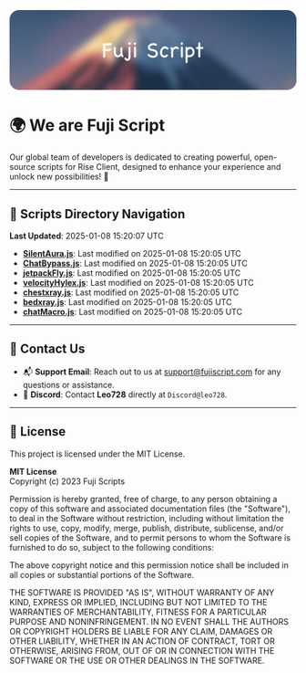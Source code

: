 ![Banner](.github/b.webp)

# 🌍 **We are Fuji Script**

Our global team of developers is dedicated to creating powerful, open-source scripts for Rise Client, designed to enhance your experience and unlock new possibilities! 🌟

---
<!-- SCRIPTS_NAVIGATION_START -->
## 📂 **Scripts Directory Navigation**

**Last Updated**: 2025-01-08 15:20:07 UTC

- **[SilentAura.js](scripts/SilentAura.js)**: Last modified on 2025-01-08 15:20:05 UTC
- **[ChatBypass.js](scripts/ChatBypass.js)**: Last modified on 2025-01-08 15:20:05 UTC
- **[jetpackFly.js](scripts/jetpackFly.js)**: Last modified on 2025-01-08 15:20:05 UTC
- **[velocityHylex.js](scripts/velocityHylex.js)**: Last modified on 2025-01-08 15:20:05 UTC
- **[chestxray.js](scripts/chestxray.js)**: Last modified on 2025-01-08 15:20:05 UTC
- **[bedxray.js](scripts/bedxray.js)**: Last modified on 2025-01-08 15:20:05 UTC
- **[chatMacro.js](scripts/chatMacro.js)**: Last modified on 2025-01-08 15:20:05 UTC

<!-- SCRIPTS_NAVIGATION_END -->

---

## 💬 **Contact Us**  
- 📬 **Support Email**: Reach out to us at [support@fujiscript.com](mailto:support@fujiscript.com) for any questions or assistance.  
- 💬 **Discord**: Contact **Leo728** directly at `Discord@leo728`.

---

## 📜 **License**

This project is licensed under the MIT License.  

**MIT License**  
Copyright (c) 2023 Fuji Scripts  

Permission is hereby granted, free of charge, to any person obtaining a copy of this software and associated documentation files (the "Software"), to deal in the Software without restriction, including without limitation the rights to use, copy, modify, merge, publish, distribute, sublicense, and/or sell copies of the Software, and to permit persons to whom the Software is furnished to do so, subject to the following conditions:  

The above copyright notice and this permission notice shall be included in all copies or substantial portions of the Software.  

THE SOFTWARE IS PROVIDED "AS IS", WITHOUT WARRANTY OF ANY KIND, EXPRESS OR IMPLIED, INCLUDING BUT NOT LIMITED TO THE WARRANTIES OF MERCHANTABILITY, FITNESS FOR A PARTICULAR PURPOSE AND NONINFRINGEMENT. IN NO EVENT SHALL THE AUTHORS OR COPYRIGHT HOLDERS BE LIABLE FOR ANY CLAIM, DAMAGES OR OTHER LIABILITY, WHETHER IN AN ACTION OF CONTRACT, TORT OR OTHERWISE, ARISING FROM, OUT OF OR IN CONNECTION WITH THE SOFTWARE OR THE USE OR OTHER DEALINGS IN THE SOFTWARE.  
